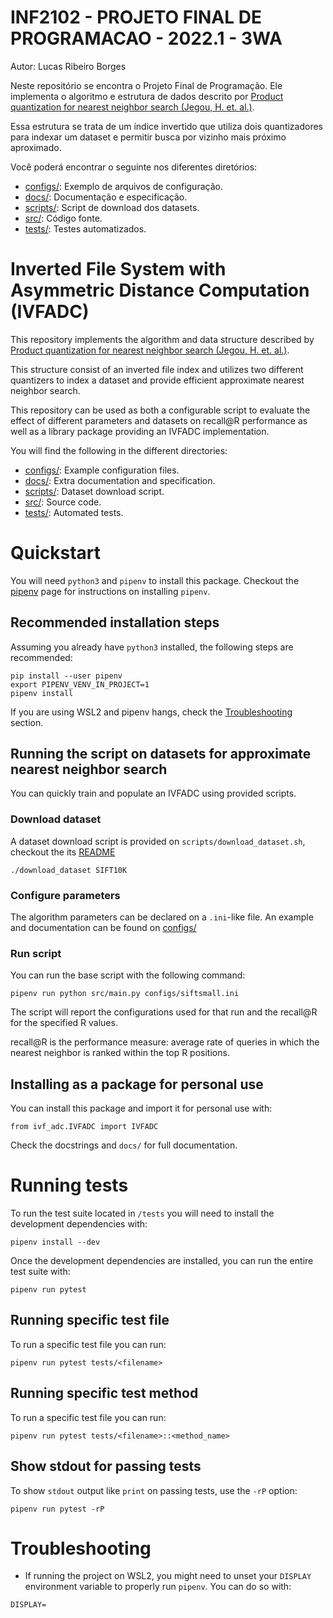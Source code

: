 # INF2102 - PROJETO FINAL DE PROGRAMACAO - 2022.1 - 3WA

Autor: Lucas Ribeiro Borges

Neste repositório se encontra o Projeto Final de Programação. Ele implementa o algoritmo e estrutura de dados descrito por [Product quantization for nearest neighbor search (Jegou, H. et. al.)](https://lear.inrialpes.fr/pubs/2011/JDS11/jegou_searching_with_quantization.pdf).

Essa estrutura se trata de um índice invertido que utiliza dois quantizadores para indexar um dataset e permitir busca por vizinho mais próximo aproximado.

Você poderá encontrar o seguinte nos diferentes diretórios:
- [configs/](configs/): Exemplo de arquivos de configuração.
- [docs/](docs/): Documentação e especificação.
- [scripts/](scripts/): Script de download dos datasets.
- [src/](src/): Código fonte.
- [tests/](tests/): Testes automatizados.

# Inverted File System with Asymmetric Distance Computation (IVFADC)

This repository implements the algorithm and data structure described by [Product quantization for nearest neighbor search (Jegou, H. et. al.)](https://lear.inrialpes.fr/pubs/2011/JDS11/jegou_searching_with_quantization.pdf).

This structure consist of an inverted file index and utilizes two different quantizers to index a dataset and provide efficient approximate nearest neighbor search.

This repository can be used as both a configurable script to evaluate the effect of different parameters and datasets on recall@R performance as well as a library package providing an IVFADC implementation.

You will find the following in the different directories:
- [configs/](configs/): Example configuration files.
- [docs/](docs/): Extra documentation and specification.
- [scripts/](scripts/): Dataset download script.
- [src/](src/): Source code.
- [tests/](tests/): Automated tests.

# Quickstart

You will need `python3` and `pipenv` to install this package. Checkout the [pipenv](https://pipenv.pypa.io/en/latest/install/) page for instructions on installing `pipenv`.

## Recommended installation steps

Assuming you already have `python3` installed, the following steps are recommended:

```
pip install --user pipenv
export PIPENV_VENV_IN_PROJECT=1
pipenv install
```

If you are using WSL2 and pipenv hangs, check the [Troubleshooting](#troubleshooting) section.

## Running the script on datasets for approximate nearest neighbor search

You can quickly train and populate an IVFADC using provided scripts.

### Download dataset

A dataset download script is provided on `scripts/download_dataset.sh`, checkout the its [README](scripts/README.md)

```
./download_dataset SIFT10K
```

### Configure parameters

The algorithm parameters can be declared on a `.ini`-like file. An example and documentation can be found on [configs/](configs/README.md)

### Run script

You can run the base script with the following command:

```
pipenv run python src/main.py configs/siftsmall.ini
```

The script will report the configurations used for that run and the recall@R for the specified R values.

recall@R is the performance measure: average rate of queries in which the nearest neighbor is ranked within the top R positions.

## Installing as a package for personal use

You can install this package and import it for personal use with:

```
from ivf_adc.IVFADC import IVFADC
```

Check the docstrings and `docs/` for full documentation.


# Running tests

To run the test suite located in `/tests` you will need to install the development dependencies with:

```
pipenv install --dev
```

Once the development dependencies are installed, you can run the entire test suite with:

```
pipenv run pytest
```

## Running specific test file

To run a specific test file you can run:

```
pipenv run pytest tests/<filename>
```

## Running specific test method

To run a specific test file you can run:

```
pipenv run pytest tests/<filename>::<method_name>
```

## Show stdout for passing tests

To show `stdout` output like `print` on passing tests, use the `-rP` option:

```
pipenv run pytest -rP
```

# Troubleshooting

- If running the project on WSL2, you might need to unset your `DISPLAY` environment variable to properly run `pipenv`. You can do so with:
```
DISPLAY=
```
